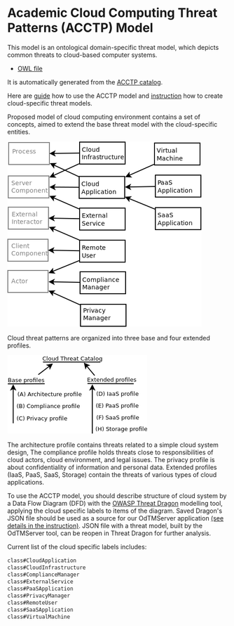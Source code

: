 
# Academic Cloud Computing Threat Patterns (ACCTP) Model

This model is an ontological domain-specific threat model, 
which depicts common threats to cloud-based computer systems.

* [OWL file](../OdTMACCTP.owl)

It is automatically generated from the [ACCTP catalog](https://nets4geeks.github.io/acctp/).

Here are [guide](../guide/README.md) how to use the ACCTP model and [instruction](../guide/instruction.md) how to create cloud-specific threat models.

Proposed model of cloud computing environment contains a set of concepts, aimed to extend 
the base threat model with the cloud-specific entities.

![acctp_concepts](acctp_concepts.png)

Cloud threat patterns are organized into three base and four extended profiles.

![acctp_profiles](acctp_profiles.png)

The architecture profile contains threats related to a simple cloud system design, 
The compliance profile holds threats close to responsibilities of cloud actors, cloud environment, and legal issues. 
The privacy profile is about confidentiality of information and personal data. 
Extended profiles (IaaS, PaaS, SaaS, Storage) contain the threats of various types of cloud applications.

To use the ACCTP model, you should describe structure of cloud system by a Data Flow Diagram (DFD) 
with the [OWASP Threat Dragon](https://owasp.org/www-project-threat-dragon/) modelling tool, applying the cloud specific labels to items of the diagram.
Saved Dragon's JSON file should be used as a source for our OdTMServer application [(see details in the instruction)](../guide/instruction.md).
JSON file with a threat model, built by the OdTMServer tool, can be reopen in Threat Dragon for further analysis.

Current list of the cloud specific labels includes:

```
class#CloudApplication
class#CloudInfrastructure
class#ComplianceManager
class#ExternalService
class#PaaSApplication
class#PrivacyManager
class#RemoteUser
class#SaaSApplication
class#VirtualMachine
```

